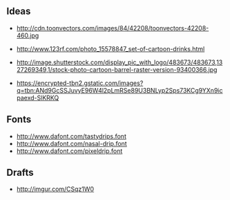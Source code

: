 Ideas
-------
- http://cdn.toonvectors.com/images/84/42208/toonvectors-42208-460.jpg
- http://www.123rf.com/photo_15578847_set-of-cartoon-drinks.html
- http://image.shutterstock.com/display_pic_with_logo/483673/483673,1327269349,1/stock-photo-cartoon-barrel-raster-version-93400366.jpg

- https://encrypted-tbn2.gstatic.com/images?q=tbn:ANd9GcSSJuvyE96W4l2pLmRSe89U3BNLyp2Sps73KCg9YXn9icpaexd-SlKRKQ

Fonts
-------
- http://www.dafont.com/tastydrips.font
- http://www.dafont.com/nasal-drip.font
- http://www.dafont.com/pixeldrip.font

Drafts
--------
- http://imgur.com/CSqz1W0
